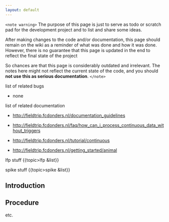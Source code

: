 ```yaml
---
layout: default
---
```


`<note warning>`
The purpose of this page is just to serve as todo or scratch pad for the development project and to list and share some ideas. 

After making changes to the code and/or documentation, this page should remain on the wiki as a reminder of what was done and how it was done. However, there is no guarantee that this page is updated in the end to reflect the final state of the project

So chances are that this page is considerably outdated and irrelevant. The notes here might not reflect the current state of the code, and you should **not use this as serious documentation**.
`</note>`

list of related bugs

*  none

list of related documentation

*  http://fieldtrip.fcdonders.nl/documentation_guidelines

*  http://fieldtrip.fcdonders.nl/faq/how_can_i_process_continuous_data_without_triggers

*  http://fieldtrip.fcdonders.nl/tutorial/continuous

*  http://fieldtrip.fcdonders.nl/getting_started/animal

lfp stuff
{{topic>lfp &list}}

spike stuff
{{topic>spike &list}}


## Introduction

## Procedure

etc.

